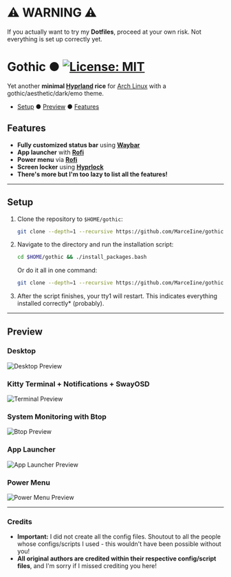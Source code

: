 # ⚠ WARNING ⚠
If you actually want to try my **Dotfiles**, proceed at your own risk. Not everything is set up correctly yet.

# Gothic ● [![License: MIT](https://img.shields.io/badge/License-MIT-yellow.svg)](https://opensource.org/licenses/MIT)

Yet another **minimal [Hyprland](https://hyprland.org/) rice** for [Arch Linux](https://archlinux.org/) with a gothic/aesthetic/dark/emo theme.

- [Setup](#setup) ● [Preview](#preview) ● [Features](#features)

## Features
- **Fully customized status bar** using **[Waybar](https://github.com/Alexays/Waybar)**
- **App launcher** with **[Rofi](https://github.com/davatorium/rofi)**
- **Power menu** via **[Rofi](https://github.com/davatorium/rofi)**
- **Screen locker** using **[Hyprlock](https://wiki.hyprland.org/Hypr-Ecosystem/hyprlock/)**
- **There's more but I'm too lazy to list all the features!**

---

## Setup
1. Clone the repository to `$HOME/gothic`:
   ```bash
   git clone --depth=1 --recursive https://github.com/MarceIine/gothic.git $HOME/gothic
   ```

2. Navigate to the directory and run the installation script:
   ```bash
   cd $HOME/gothic && ./install_packages.bash
   ```

   Or do it all in one command:
   ```bash
   git clone --depth=1 --recursive https://github.com/MarceIine/gothic.git $HOME/gothic && cd $HOME/gothic && ./install_packages.bash
   ```

3. After the script finishes, your tty1 will restart. This indicates everything installed correctly* (probably).

---

## Preview
### Desktop
![Desktop Preview](https://github.com/user-attachments/assets/17a43d6c-d32b-4575-9ff7-60e595268d48)

### Kitty Terminal + Notifications + SwayOSD
![Terminal Preview](https://github.com/user-attachments/assets/afd07ca2-31d4-4c52-8ee9-3eb001b46a90)

### System Monitoring with Btop
![Btop Preview](https://github.com/user-attachments/assets/21007c7d-f1d5-4171-9fc4-095bba5d14ef)

### App Launcher
![App Launcher Preview](https://github.com/user-attachments/assets/745425ce-1ce4-4fbd-9cd8-b692b94cdc46)

### Power Menu
![Power Menu Preview](https://github.com/user-attachments/assets/4f49271f-4102-40a8-9594-ae72f9ee599b)

---

### Credits
- **Important:** I did not create all the config files. Shoutout to all the people whose configs/scripts I used - this wouldn't have been possible without you!
- **All original authors are credited within their respective config/script files**, and I'm sorry if I missed crediting you here!
